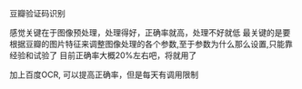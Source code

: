 豆瓣验证码识别

感觉关键在于图像预处理，处理得好，正确率就高，处理不好就低
最关键的是要根据豆瓣的图片特征来调整图像处理的各个参数,至于参数为什么那么设置,只能靠经验和试验了
目前正确率大概20%左右吧，将就用了 

加上百度OCR, 可以提高正确率，但是每天有调用限制
